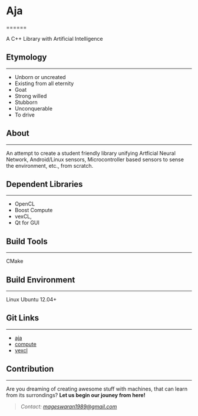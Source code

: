 # Aja
======

A C++ Library with Artificial Intelligence  

## Etymology
------------
- Unborn or uncreated
- Existing from all eternity
- Goat
- Strong willed 
- Stubborn
- Unconquerable
- To drive

## About
--------
An attempt to create a student friendly library unifying Artficial Neural Network, Android/Linux sensors, Microcontroller based sensors to sense the environment, etc., from scratch.

## Dependent Libraries
----------------------
- OpenCL
- Boost Compute
- vexCL,
- Qt for GUI

## Build Tools
--------------
CMake

## Build Environment
--------------------
Linux Ubuntu 12.04+

## Git Links
------------
- [aja](https://github.com/Mageswaran1989/aja)
- [compute](https://github.com/kylelutz/compute)
- [vexcl](https://github.com/ddemidov/vexcl)


## Contribution
--------------
Are you dreaming of creating awesome stuff with machines, that can learn from its surrondings?
**Let us begin our jouney from here!**
> *Contact: mageswaran1989@gmail.com*
